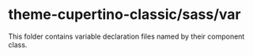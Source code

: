 # theme-cupertino-classic/sass/var

This folder contains variable declaration files named by their component class.
